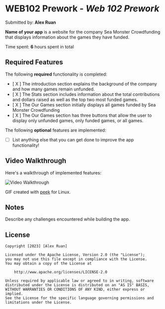 # WEB102 Prework - *Web 102 Prework*

Submitted by: **Alex Ruan**

**Name of your app** is a website for the company Sea Monster Crowdfunding that displays information about the games they have funded.

Time spent: **6** hours spent in total

## Required Features

The following **required** functionality is completed:

* [ X ] The introduction section explains the background of the company and how many games remain unfunded.
* [ X ] The Stats section includes information about the total contributions and dollars raised as well as the top two most funded games.
* [ X ] The Our Games section initially displays all games funded by Sea Monster Crowdfunding
* [ X ] The Our Games section has three buttons that allow the user to display only unfunded games, only funded games, or all games.

The following **optional** features are implemented:

* [ ] List anything else that you can get done to improve the app functionality!

## Video Walkthrough

Here's a walkthrough of implemented features:

<img src='/Peek 2023-01-01 22-00.gif' title='Web Prework Video Walkthrough' width='' alt='Video Walkthrough' />

<!-- Replace this with whatever GIF tool you used! -->
GIF created with 
[peek](https://github.com/phw/peek) for Linux.

## Notes

Describe any challenges encountered while building the app.

## License

    Copyright [2023] [Alex Ruan]

    Licensed under the Apache License, Version 2.0 (the "License");
    you may not use this file except in compliance with the License.
    You may obtain a copy of the License at

        http://www.apache.org/licenses/LICENSE-2.0

    Unless required by applicable law or agreed to in writing, software
    distributed under the License is distributed on an "AS IS" BASIS,
    WITHOUT WARRANTIES OR CONDITIONS OF ANY KIND, either express or implied.
    See the License for the specific language governing permissions and
    limitations under the License.
